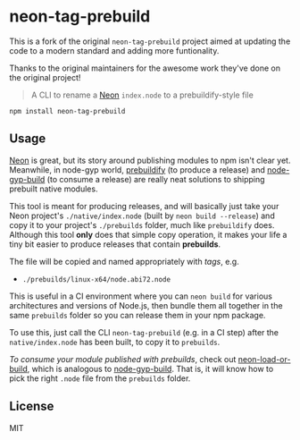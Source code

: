 # neon-tag-prebuild

This is a fork of the original `neon-tag-prebuild` project aimed at updating the code to a modern
standard and adding more funtionality.

Thanks to the original maintainers for the awesome work they've done on the original project!

> A CLI to rename a [Neon](https://neon-bindings.com) `index.node` to a prebuildify-style file

```
npm install neon-tag-prebuild
```

## Usage

[Neon](https://neon-bindings.com) is great, but its story around publishing modules to npm isn't clear yet. Meanwhile, in node-gyp world, [prebuildify](https://github.com/prebuild/prebuildify) (to produce a release) and [node-gyp-build](https://github.com/prebuild/node-gyp-build) (to consume a release) are really neat solutions to shipping prebuilt native modules.

This tool is meant for producing releases, and will basically just take your Neon project's `./native/index.node` (built by `neon build --release`) and copy it to your project's `./prebuilds` folder, much like `prebuildify` does. Although this tool **only** does that simple copy operation, it makes your life a tiny bit easier to produce releases that contain **prebuilds**.

The file will be copied and named appropriately with *tags*, e.g.

- `./prebuilds/linux-x64/node.abi72.node`

This is useful in a CI environment where you can `neon build` for various architectures and versions of Node.js, then bundle them all together in the same `prebuilds` folder so you can release them in your npm package.

To use this, just call the CLI `neon-tag-prebuild` (e.g. in a CI step) after the `native/index.node` has been built, to copy it to `prebuilds`.

*To consume your module published with prebuilds*, check out [neon-load-or-build](https://github.com/staltz/neon-load-or-build), which is analogous to [node-gyp-build](https://github.com/prebuild/node-gyp-build). That is, it will know how to pick the right `.node` file from the `prebuilds` folder.

## License

MIT
